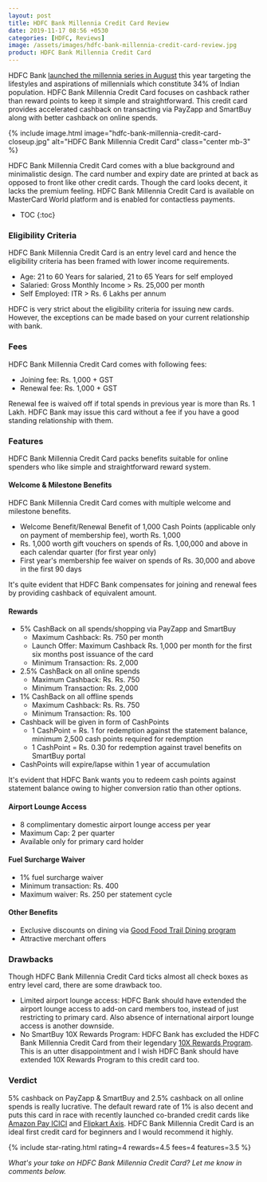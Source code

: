 ```yaml
---
layout: post
title: HDFC Bank Millennia Credit Card Review
date: 2019-11-17 08:56 +0530
categories: [HDFC, Reviews]
image: /assets/images/hdfc-bank-millennia-credit-card-review.jpg
product: HDFC Bank Millennia Credit Card
---
```


HDFC Bank [launched the millennia series in August](/hdfc-bank-millennia-cards-launched/) this year targeting the lifestyles and aspirations of millennials which constitute 34% of Indian population. HDFC Bank Millennia Credit Card focuses on cashback rather than reward points to keep it simple and straightforward. This credit card provides accelerated cashback on transacting via PayZapp and SmartBuy along with better cashback on online spends.

{% include image.html image="hdfc-bank-millennia-credit-card-closeup.jpg" alt="HDFC Bank Millennia Credit Card" class="center mb-3" %}

HDFC Bank Millennia Credit Card comes with a blue background and minimalistic design. The card number and expiry date are printed at back as opposed to front like other credit cards. Though the card looks decent, it lacks the premium feeling. HDFC Bank Millennia Credit Card is available on MasterCard World platform and is enabled for contactless payments.

* TOC
{:toc}

### Eligibility Criteria

HDFC Bank Millennia Credit Card is an entry level card and hence the eligibility criteria has been framed with lower income requirements.

- Age: 21 to 60 Years for salaried, 21 to 65 Years for self employed
- Salaried: Gross Monthly Income > Rs. 25,000 per month
- Self Employed: ITR > Rs. 6 Lakhs per annum

HDFC is very strict about the eligibility criteria for issuing new cards. However, the exceptions can be made based on your current relationship with bank.

### Fees

HDFC Bank Millennia Credit Card comes with following fees:

- Joining fee: Rs. 1,000 + GST
- Renewal fee: Rs. 1,000 + GST

Renewal fee is waived off if total spends in previous year is more than Rs. 1 Lakh. HDFC Bank may issue this card without a fee if you have a good standing relationship with them.

### Features

HDFC Bank Millennia Credit Card packs benefits suitable for online spenders who like simple and straightforward reward system.

#### Welcome & Milestone Benefits

HDFC Bank Millennia Credit Card comes with multiple welcome and milestone benefits.

- Welcome Benefit/Renewal Benefit of 1,000 Cash Points (applicable only on payment of membership fee), worth Rs. 1,000
- Rs. 1,000 worth gift vouchers on spends of Rs. 1,00,000 and above in each calendar quarter (for first year only)
- First year's membership fee waiver on spends of Rs. 30,000 and above in the first 90 days

It's quite evident that HDFC Bank compensates for joining and renewal fees by providing cashback of equivalent amount.

#### Rewards

- 5% CashBack on all spends/shopping via PayZapp and SmartBuy
  - Maximum Cashback: Rs. 750 per month
  - Launch Offer: Maximum Cashback Rs. 1,000 per month for the first six months post issuance of the card
  - Minimum Transaction: Rs. 2,000
- 2.5% CashBack on all online spends
  - Maximum Cashback: Rs. Rs. 750
  - Minimum Transaction: Rs. 2,000
- 1% CashBack on all offline spends
  - Maximum Cashback: Rs. Rs. 750
  - Minimum Transaction: Rs. 100
- Cashback will be given in form of CashPoints
  - 1 CashPoint = Rs. 1 for redemption against the statement balance, minimum 2,500 cash points required for redemption
  - 1 CashPoint = Rs. 0.30 for redemption against travel benefits on SmartBuy portal
- CashPoints will expire/lapse within 1 year of accumulation

It's evident that HDFC Bank wants you to redeem cash points against statement balance owing to higher conversion ratio than other options.

#### Airport Lounge Access

- 8 complimentary domestic airport lounge access per year
- Maximum Cap: 2 per quarter
- Available only for primary card holder

#### Fuel Surcharge Waiver

- 1% fuel surcharge waiver
- Minimum transaction: Rs. 400
- Maximum waiver: Rs. 250 per statement cycle

#### Other Benefits

- Exclusive discounts on dining via [Good Food Trail Dining program](https://v1.hdfcbank.com/htdocs/common/Good-Food-Trail/index.html)
- Attractive merchant offers

### Drawbacks

Though HDFC Bank Millennia Credit Card ticks almost all check boxes as entry level card, there are some drawback too.

- Limited airport lounge access: HDFC Bank should have extended the airport lounge access to add-on card members too, instead of just restricting to primary card. Also absence of international airport lounge access is another downside.
- No SmartBuy 10X Rewards Program: HDFC Bank has excluded the HDFC Bank Millennia Credit Card from their legendary [10X Rewards Program](/hdfc-bank-credit-card-10x-rewards-september-2019-update/). This is an utter disappointment and I wish HDFC Bank should have extended 10X Rewards Program to this credit card too.

### Verdict

5% cashback on PayZapp & SmartBuy and 2.5% cashback on all online spends is really lucrative. The default reward rate of 1% is also decent and puts this card in race with recently launched co-branded credit cards like [Amazon Pay ICICI](/amazon-pay-icici-bank-credit-card-review/) and [Flipkart Axis](/flipkart-axis-bank-credit-card-review-and-hands-on-experience/). HDFC Bank Millennia Credit Card is an ideal first credit card for beginners and I would recommend it highly.

{% include star-rating.html rating=4 rewards=4.5 fees=4 features=3.5 %}

_What's your take on HDFC Bank Millennia Credit Card? Let me know in comments below._
